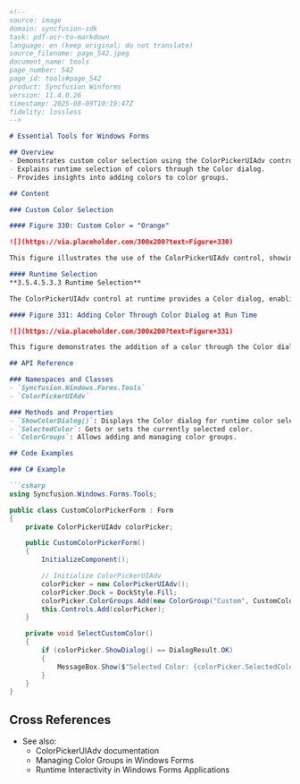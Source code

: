 ```markdown
<!--
source: image
domain: syncfusion-sdk
task: pdf-ocr-to-markdown
language: en (keep original; do not translate)
source_filename: page_542.jpeg
document_name: tools
page_number: 542
page_id: tools#page_542
product: Syncfusion Winforms
version: 11.4.0.26
timestamp: 2025-08-09T10:19:47Z
fidelity: lossless
-->

# Essential Tools for Windows Forms

## Overview
- Demonstrates custom color selection using the ColorPickerUIAdv control in Windows Forms.
- Explains runtime selection of colors through the Color dialog.
- Provides insights into adding colors to color groups.

## Content

### Custom Color Selection

#### Figure 330: Custom Color = "Orange"

![](https://via.placeholder.com/300x200?text=Figure+330)

This figure illustrates the use of the ColorPickerUIAdv control, showing a selection of the custom color "Orange."

#### Runtime Selection
**3.5.4.5.3.3 Runtime Selection**

The ColorPickerUIAdv control at runtime provides a Color dialog, enabling users to select and add colors to the color groups.

#### Figure 331: Adding Color Through Color Dialog at Run Time

![](https://via.placeholder.com/300x200?text=Figure+331)

This figure demonstrates the addition of a color through the Color dialog at runtime, showing the interface for selecting and confirming the new color.

## API Reference

### Namespaces and Classes
- `Syncfusion.Windows.Forms.Tools`
- `ColorPickerUIAdv`

### Methods and Properties
- `ShowColorDialog()`: Displays the Color dialog for runtime color selection.
- `SelectedColor`: Gets or sets the currently selected color.
- `ColorGroups`: Allows adding and managing color groups.

## Code Examples

### C# Example

```csharp
using Syncfusion.Windows.Forms.Tools;

public class CustomColorPickerForm : Form
{
    private ColorPickerUIAdv colorPicker;

    public CustomColorPickerForm()
    {
        InitializeComponent();

        // Initialize ColorPickerUIAdv
        colorPicker = new ColorPickerUIAdv();
        colorPicker.Dock = DockStyle.Fill;
        colorPicker.ColorGroups.Add(new ColorGroup("Custom", CustomColors));
        this.Controls.Add(colorPicker);
    }

    private void SelectCustomColor()
    {
        if (colorPicker.ShowDialog() == DialogResult.OK)
        {
            MessageBox.Show($"Selected Color: {colorPicker.SelectedColor}");
        }
    }
}
```

## Cross References
- See also:
  - ColorPickerUIAdv documentation
  - Managing Color Groups in Windows Forms
  - Runtime Interactivity in Windows Forms Applications

<!-- tags: [Syncfusion Winforms, ColorPickerUIAdv, Runtime Selection, Color Dialog, Custom Colors] keywords: [Custom Color, Color Groups, Windows Forms, UI Dialog, Runtime Addition, Color Selection] -->
```